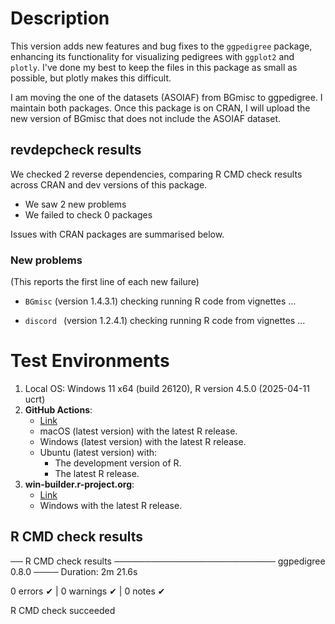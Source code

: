 
# Description
This version adds new features and bug fixes to the `ggpedigree` package, enhancing its functionality for visualizing pedigrees with `ggplot2` and `plotly`. I've done my best to keep the files in this package as small as possible, but plotly makes this difficult.

I am moving the one of the datasets (ASOIAF) from BGmisc to ggpedigree. I maintain both packages. Once this package is on CRAN, I will upload the new version of BGmisc that does not include the ASOIAF dataset. 

## revdepcheck results

We checked 2 reverse dependencies, comparing R CMD check results across CRAN and dev versions of this package.

 * We saw 2 new problems
 * We failed to check 0 packages

Issues with CRAN packages are summarised below.

### New problems
(This reports the first line of each new failure)

* `BGmisc` (version 1.4.3.1)
  checking running R code from vignettes ...

* `discord ` (version 1.2.4.1)
  checking running R code from vignettes ...
  

# Test Environments

1. Local OS: Windows 11 x64 (build 26120), R version 4.5.0 (2025-04-11 ucrt)
2. **GitHub Actions**:  
    - [Link](https://github.com/R-Computing-Lab/ggpedigree/actions/runs/16078267231)
    - macOS (latest version) with the latest R release.
    - Windows (latest version) with the latest R release.
    - Ubuntu (latest version) with:
        - The development version of R.
        - The latest R release.
3. **win-builder.r-project.org**:
    - [Link](https://win-builder.r-project.org/6PjJHO4x4fYm/00check.log)
    - Windows with the latest R release.

## R CMD check results

── R CMD check results ────────────────────────── ggpedigree 0.8.0 ────
Duration: 2m 21.6s

0 errors ✔ | 0 warnings ✔ | 0 notes ✔

R CMD check succeeded
